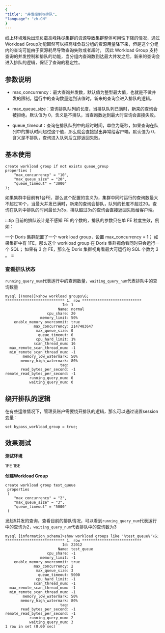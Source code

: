 ```yaml
---
{
"title": "并发控制与排队",
"language": "zh-CN"
}
---
```


<!-- 
Licensed to the Apache Software Foundation (ASF) under one
or more contributor license agreements.  See the NOTICE file
distributed with this work for additional information
regarding copyright ownership.  The ASF licenses this file
to you under the Apache License, Version 2.0 (the
"License"); you may not use this file except in compliance
with the License.  You may obtain a copy of the License at

  http://www.apache.org/licenses/LICENSE-2.0

Unless required by applicable law or agreed to in writing,
software distributed under the License is distributed on an
"AS IS" BASIS, WITHOUT WARRANTIES OR CONDITIONS OF ANY
KIND, either express or implied.  See the License for the
specific language governing permissions and limitations
under the License.
-->

线上环境难免出现负载高峰耗尽集群的资源导致集群整体可用性下降的情况，通过Workload Group功能固然可以把高峰负载分组的资源用量降下来，但是这个分组内的查询可能由于资源耗尽导致查询失败或者超时，
因此 Workload Group 支持查询的并发控制和排队的功能，当分组内查询数到达最大并发之后，新来的查询会进入排队的逻辑，保证了查询的稳定性。

## 参数说明
* max_concurrency：最大查询并发数，默认值为整型最大值，也就是不做并发的限制。运行中的查询数量达到该值时，新来的查询会进入排队的逻辑。

* max_queue_size：查询排队队列的长度，当排队队列已满时，新来的查询会被拒绝。默认值为 0，含义是不排队，当查询数达到最大时查询会直接失败。

* queue_timeout：查询在排队队列中的超时时间，单位为毫秒，如果查询在队列中的排队时间超过这个值，那么就会直接抛出异常给客户端。默认值为 0，含义是不排队，查询进入队列后立即返回失败。

## 基本使用
```
create workload group if not exists queue_group
properties (
    "max_concurrency" = "10",
    "max_queue_size" = "20",
    "queue_timeout" = "3000"
);
```
如果集群中目前有1台FE，那么这个配置的含义为，集群中同时运行的查询数最大不超过10个，当最大并发已满时，新来的查询会排队，队列的长度不超过20。查询在队列中排队的时间最长为3s，排队超过3s的查询会直接返回失败给客户端。

:::tip
目前的排队设计是不感知 FE 的个数的，排队的参数只在单 FE 粒度生效，例如：

一个 Doris 集群配置了一个 work load group，设置 max_concurrency = 1；
如果集群中有 1FE，那么这个 workload group 在 Doris 集群视角看同时只会运行一个 SQL；
如果有 3 台 FE，那么在 Doris 集群视角看最大可运行的 SQL 个数为 3 。
:::

### 查看排队状态
```running_query_num```代表运行中的查询数量，```waiting_query_num```代表排队中的查询数量
```
mysql [(none)]>show workload groups\G;
*************************** 1. row ***************************
                          Id: 1
                        Name: normal
                   cpu_share: 20
                memory_limit: 50%
    enable_memory_overcommit: true
             max_concurrency: 2147483647
              max_queue_size: 0
               queue_timeout: 0
              cpu_hard_limit: 1%
             scan_thread_num: 16
  max_remote_scan_thread_num: -1
  min_remote_scan_thread_num: -1
        memory_low_watermark: 50%
       memory_high_watermark: 80%
                         tag: 
       read_bytes_per_second: -1
remote_read_bytes_per_second: -1
           running_query_num: 0
           waiting_query_num: 0
```


## 绕开排队的逻辑
在有些运维情况下，管理员账户需要绕开排队的逻辑，那么可以通过设置session变量：
```
set bypass_workload_group = true;
```

## 效果测试

**测试环境**

1FE 1BE

**创建Workload Group**
```
create workload group test_queue
 properties
 (
    "max_concurrency" = "2",
    "max_queue_size" = "3",
    "queue_timeout" = "5000"
 )
```

发起5并发的查询，查看目前的排队情况，可以看到```running_query_num```代表运行中的查询为2，```waiting_query_num```代表排队中的查询数为3
```
mysql [information_schema]>show workload groups like '%test_queue%'\G;
*************************** 1. row ***************************
                          Id: 22012
                        Name: test_queue
                   cpu_share: -1
                memory_limit: -1
    enable_memory_overcommit: true
             max_concurrency: 2
              max_queue_size: 3
               queue_timeout: 5000
              cpu_hard_limit: -1
             scan_thread_num: -1
  max_remote_scan_thread_num: -1
  min_remote_scan_thread_num: -1
        memory_low_watermark: 50%
       memory_high_watermark: 80%
                         tag: 
       read_bytes_per_second: -1
remote_read_bytes_per_second: -1
           running_query_num: 2
           waiting_query_num: 3
1 row in set (0.00 sec)
```

